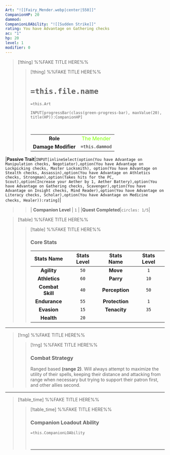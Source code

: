 ```yaml
---
Art: "![[Fairy_Mender.webp|center|550]]"
CompanionHP: 20
dammod: 
CompanionLOAbility: "![[Sudden Strike]]"
rating: You have Advantage on Gathering checks
ac: "1"
hp: 20
level: 1
modifier: 0
---
```


>[!thing] %%FAKE TITLE HERE%%
>>[!thing] %%FAKE TITLE HERE%%
>> # `=this.file.name`
>> `=this.Art`
>>```meta-bind
>>INPUT[progressBar(class(green-progress-bar), maxValue(20), title(HP)):CompanionHP]
>>```
>>
>>&nbsp;
>>
>>||  |
>>| :-: | :-: |
>>|**Role**|<font color="#7FFF00">The Mender</font>|
>>|**Damage Modifier**|`=this.dammod`|
|**Passive Trait**|`INPUT[inlineSelect(option(You have Advantage on Manipulation checks, Negotiator),option(You have Advantage on Lockpicking checks, Master Locksmith), option(You have Advantage on Stealth checks, Assassin),option(You have Advantage on Athletics checks, Strongman),option(Takes hits for the PC, Scout),option(Increase your Aether by 1, Aether Battery),option(You have Advantage on Gathering checks, Scavenger),option(You have Advantage on Insight checks, Mind Reader),option(You have Advantage on Literacy checks, Scholar),option(You have Advantage on Medicine checks, Healer)):rating]`|
>>| **Companion Level** | `1`   |
>>|**Quest Completed**|`circles: 1/5`|

>[!table] %%FAKE TITLE HERE%%
>>[!table] %%FAKE TITLE HERE%%
>>### Core Stats
>>| **Stats Name** | **Stats Level** | **Stats Name** | **Stats Level** |
>>| :-----: | :-: |:------: | :-: |
>>|**Agility** |`50`| **Move**  | `1` |
>>| **Athletics** | `60` | **Parry** | `10`|
>>|**Combat Skill** | `40` | **Perception**  | `50` |
>>| **Endurance**  | `55` | **Protection**  | `1` |
>>| **Evasion**  | `15` |**Tenacity**  | `35` |
>>|**Health** |`20` |

---
>[!rng] %%FAKE TITLE HERE%%
>>[!rng] %%FAKE TITLE HERE%%
>>### Combat Strategy
>>Ranged based **(range 2)**. Will always attempt to maximize the utility of their spells, keeping their distance and attacking from range when necessary but trying to support their patron first, and other allies second.
>>

---

>[!table_time] %%FAKE TITLE HERE%%
>>[!table_time] %%FAKE TITLE HERE%%
>>### Companion Loadout Ability
>> 
>>`=this.CompanionLOAbility`
>>
>>
>>&nbsp;
>> 
>>
>>---



